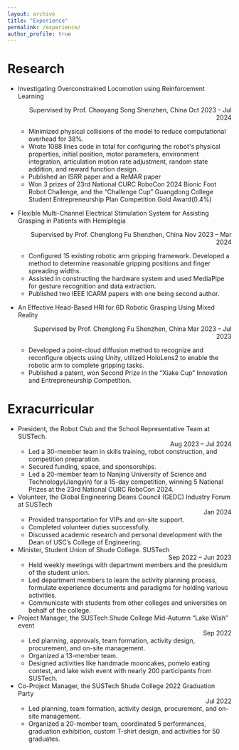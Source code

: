 ```yaml
---
layout: archive
title: "Experience"
permalink: /experience/
author_profile: true
---
```


Research
======
* Investigating Overconstrained Locomotion using Reinforcement Learning <div align="right">Supervised by Prof. Chaoyang Song    Shenzhen, China     Oct 2023 – Jul 2024</div>
    -	Minimized physical collisions of the model to reduce computational overhead for 38%.
    -	Wrote 1088 lines code in total for configuring the robot's physical properties, initial position, motor parameters, environment integration, articulation motion rate adjustment, random state addition, and reward function design.
    -	Published an ISRR paper and a ReMAR paper
    -	Won 3 prizes of 23rd National CURC RoboCon 2024 Bionic Foot Robot Challenge, and the “Challenge Cup” Guangdong College Student Entrepreneurship Plan Competition Gold Award(0.4%)

* Flexible Multi-Channel Electrical Stimulation System for Assisting Grasping in Patients with Hemiplegia   <div align="right">Supervised by Prof. Chenglong Fu   Shenzhen, China   Nov 2023 – Mar 2024</div>	
    -	Configured 15 existing robotic arm gripping framework. Developed a method to determine reasonable gripping positions and finger spreading widths. 
    -	Assisted in constructing the hardware system and used MediaPipe for gesture recognition and data extraction.
    -	Published two IEEE ICARM papers with one being second author.

* An Effective Head-Based HRI for 6D Robotic Grasping Using Mixed Reality   <div align="right">Supervised by Prof. Chenglong Fu	Shenzhen, China   Mar 2023 – Jul 2023</div>	
    -	Developed a point-cloud diffusion method to recognize and reconfigure objects using Unity, utilized HoloLens2 to enable the robotic arm to complete gripping tasks. 
    -	Published a patent, won Second Prize in the “Xiake Cup” Innovation and Entrepreneurship Competition.


Exracurricular
======
*	President, the Robot Club and the School Representative Team at SUSTech.    <div align="right">Aug 2023 – Jul 2024</div>	         
    - Led a 30-member team in skills training, robot construction, and competition preparation.
    - Secured funding, space, and sponsorships.
    - Led a 20-member team to Nanjing University of Science and Technology(Jiangyin) for a 15-day competition, winning 5 National Prizes at the 23rd National CURC RoboCon 2024.
*	Volunteer, the Global Engineering Deans Council (GEDC) Industry Forum at SUSTech    <div align="right">Jan 2024</div>		  	  
    - Provided transportation for VIPs and on-site support.
    - Completed volunteer duties successfully.
    - Discussed academic research and personal development with the Dean of USC’s College of Engineering.
*	Minister, Student Union of Shude College. SUSTech   <div align="right">Sep 2022 – Jun 2023</div> 							 
    - Held weekly meetings with department members and the presidium of the student union. 
    - Led department members to learn the activity planning process, formulate experience documents and paradigms for holding various activities.
    - Communicate with students from other colleges and universities on behalf of the college.
*	Project Manager, the SUSTech Shude College Mid-Autumn “Lake Wish” event <div align="right">Sep 2022</div>			  
    - Led planning, approvals, team formation, activity design, procurement, and on-site management.
    - Organized a 13-member team.
    - Designed activities like handmade mooncakes, pomelo eating contest, and lake wish event with nearly 200 participants from SUSTech.
*	Co-Project Manager, the SUSTech Shude College 2022 Graduation Party <div align="right">Jul 2022</div>				  
    - Led planning, team formation, activity design, procurement, and on-site management.
    - Organized a 20-member team, coordinated 5 performances, graduation exhibition, custom T-shirt design, and activities for 50 graduates.




